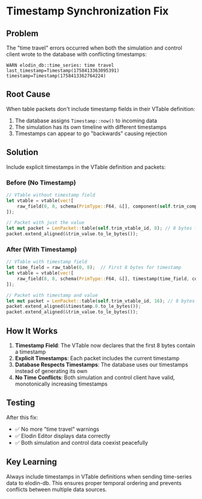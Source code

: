 # Timestamp Synchronization Fix

## Problem
The "time travel" errors occurred when both the simulation and control client wrote to the database with conflicting timestamps:
```
WARN elodin_db::time_series: time travel last_timestamp=Timestamp(1758413363095391) timestamp=Timestamp(1758413362764224)
```

## Root Cause
When table packets don't include timestamp fields in their VTable definition:
1. The database assigns `Timestamp::now()` to incoming data
2. The simulation has its own timeline with different timestamps
3. Timestamps can appear to go "backwards" causing rejection

## Solution
Include explicit timestamps in the VTable definition and packets:

### Before (No Timestamp)
```rust
// VTable without timestamp field
let vtable = vtable(vec![
    raw_field(0, 8, schema(PrimType::F64, &[], component(self.trim_component_id))),
]);

// Packet with just the value
let mut packet = LenPacket::table(self.trim_vtable_id, 8); // 8 bytes f64
packet.extend_aligned(&trim_value.to_le_bytes());
```

### After (With Timestamp)
```rust
// VTable with timestamp field
let time_field = raw_table(0, 8);  // First 8 bytes for timestamp
let vtable = vtable(vec![
    raw_field(8, 8, schema(PrimType::F64, &[], timestamp(time_field, component(self.trim_component_id)))),
]);

// Packet with timestamp and value
let mut packet = LenPacket::table(self.trim_vtable_id, 16); // 8 bytes timestamp + 8 bytes f64
packet.extend_aligned(&timestamp.0.to_le_bytes());
packet.extend_aligned(&trim_value.to_le_bytes());
```

## How It Works
1. **Timestamp Field**: The VTable now declares that the first 8 bytes contain a timestamp
2. **Explicit Timestamps**: Each packet includes the current timestamp
3. **Database Respects Timestamps**: The database uses our timestamps instead of generating its own
4. **No Time Conflicts**: Both simulation and control client have valid, monotonically increasing timestamps

## Testing
After this fix:
- ✅ No more "time travel" warnings
- ✅ Elodin Editor displays data correctly
- ✅ Both simulation and control data coexist peacefully

## Key Learning
Always include timestamps in VTable definitions when sending time-series data to elodin-db. This ensures proper temporal ordering and prevents conflicts between multiple data sources.
